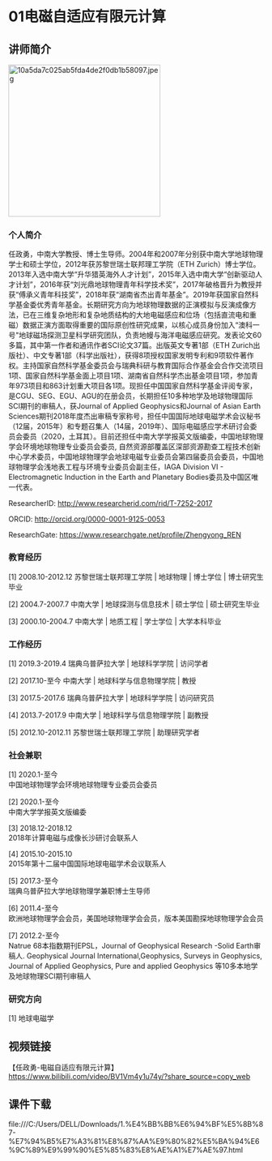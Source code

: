 # 01电磁自适应有限元计算

## 讲师简介

<img src="https://s1.imagehub.cc/images/2023/08/25/10a5da7c025ab5fda4de2f0db1b58097.jpeg" alt="10a5da7c025ab5fda4de2f0db1b58097.jpeg" border="0" height=300 weight=100 />

### 个人简介

任政勇，中南大学教授、博士生导师。2004年和2007年分别获中南大学地球物理学士和硕士学位，2012年获苏黎世瑞士联邦理工学院（ETH Zurich）博士学位。2013年入选中南大学“升华猎英海外人才计划”，2015年入选中南大学“创新驱动人才计划”，2016年获“刘光鼎地球物理青年科学技术奖”，2017年破格晋升为教授并获“傅承义青年科技奖”，2018年获“湖南省杰出青年基金”。2019年获国家自然科学基金委优秀青年基金。长期研究方向为地球物理数据的正演模拟与反演成像方法，已在三维复杂地形和复杂地质结构的大地电磁感应和位场（包括直流电和重磁）数据正演方面取得重要的国际原创性研究成果，以核心成员身份加入“澳科一号"地球磁场探测卫星科学研究团队，负责地幔与海洋电磁感应研究。发表论文60多篇，其中第一作者和通讯作者SCI论文37篇。出版英文专著1部（ETH Zurich出版社）、中文专著1部（科学出版社），获得8项授权国家发明专利和9项软件著作权。主持国家自然科学基金委员会与瑞典科研与教育国际合作基金会合作交流项目1项、国家自然科学基金面上项目1项、湖南省自然科学杰出基金项目1项，参加青年973项目和863计划重大项目各1项。现担任中国国家自然科学基金评阅专家，是CGU、SEG、EGU、AGU的在册会员，长期担任10多种地学及地球物理国际SCI期刊的审稿人，获Journal of Applied Geophysics和Journal of Asian Earth Sciences期刊2018年度杰出审稿专家称号，担任中国国际地球电磁学术会议秘书（12届，2015年）和专题召集人（14届，2019年）、国际电磁感应学术研讨会委员会委员（2020，土耳其）。目前还担任中南大学学报英文版编委，中国地球物理学会环境地球物理专业委员会委员, 自然资源部覆盖区深部资源勘查工程技术创新中心学术委员，中国地球物理学会地球电磁专业委员会第四届委员会委员，中国地球物理学会浅地表工程与环境专业委员会副主任，IAGA Division VI - Electromagnetic Induction in the Earth and Planetary Bodies委员及中国区唯一代表。

ResearcherID: http://www.researcherid.com/rid/T-7252-2017

ORCID: http://orcid.org/0000-0001-9125-0053

ResearchGate: https://www.researchgate.net/profile/Zhengyong_REN

### 教育经历
[1]   2008.10-2012.12
苏黎世瑞士联邦理工学院  |  地球物理  |  博士学位  |  博士研究生毕业

[2]   2004.7-2007.7
中南大学  |  地球探测与信息技术  |  硕士学位  |  硕士研究生毕业

[3]   2000.10-2004.7
中南大学  |  地质工程  |  学士学位  |  大学本科毕业

### 工作经历
[1]   2019.3-2019.4
瑞典乌普萨拉大学  |  地球科学学院  |  访问学者

[2]   2017.10-至今
中南大学  |  地球科学与信息物理学院  |  教授

[3]   2017.5-2017.6
瑞典乌普萨拉大学  |  地球科学学院  |  访问研究员

[4]   2013.7-2017.9
中南大学  |  地球科学与信息物理学院  |  副教授

[5]   2012.10-2012.11
苏黎世瑞士联邦理工学院  |  助理研究学者
### 社会兼职

[1]   2020.1-至今    
中国地球物理学会环境地球物理专业委员会委员

[2]   2020.1-至今    
中南大学学报英文版编委

[3]   2018.12-2018.12    
2018年计算电磁与成像长沙研讨会联系人

[4]   2015.10-2015.10    
2015年第十二届中国国际地球电磁学术会议联系人

[5]   2017.3-至今    
瑞典乌普萨拉大学地球物理学兼职博士生导师

[6]   2011.4-至今    
欧洲地球物理学会会员，美国地球物理学会会员，版本美国勘探地球物理学会会员

[7]   2012.2-至今    
Natrue 68本指数期刊EPSL，Journal of Geophysical Research -Solid Earth审稿人.  Geophysical Journal International,Geophysics, Surveys in Geophysics, Journal of Applied Geophysics, Pure and applied Geophysics 等10多本地学及地球物理SCI期刊审稿人

### 研究方向
[1]  地球电磁学
## 视频链接

【任政勇-电磁自适应有限元计算】 https://www.bilibili.com/video/BV1Vm4y1u74y/?share_source=copy_web

## 课件下载

file:///C:/Users/DELL/Downloads/1.%E4%BB%BB%E6%94%BF%E5%8B%87-%E7%94%B5%E7%A3%81%E8%87%AA%E9%80%82%E5%BA%94%E6%9C%89%E9%99%90%E5%85%83%E8%AE%A1%E7%AE%97.html
